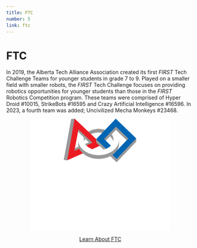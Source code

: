 ```yaml
---
title: FTC
number: 5
link: ftc
---
```

<div class="col-md-8">
    <h1>FTC</h1>
	<p>In 2019, the Alberta Tech Alliance Association created its first <i>FIRST</i> Tech Challenge Teams for younger students in grade 7 to 9. Played on a smaller field with smaller robots, the <i>FIRST</i> Tech Challenge focuses on providing robotics opportunities for younger students than those in the <i>FIRST</i> Robotics Competition program. These teams were comprised of Hyper Droid #10015, StrikeBots #16595 and Crazy Artificial Intelligence #16596. In 2023, a fourth team was added; Uncivilized Mecha Monkeys #23468.

</p>
</div>
<div class="col-md-4" style="justify-content: center; display: flex; align-items: center;">
    <img class="img-fluid" style="width: 75%" src="/resources/img/ftc.png">
</div>
<div style="text-align: center; margin-top: 15px" class="col-12">
    <a class="ftcButton" href="/firsttechchallenge">Learn About FTC</a>
</div>
